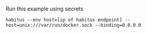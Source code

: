 Run this example using secrets

`habitus --env host=[ip of habitus endpoint] --host=unix:///var/run/docker.sock --binding=0.0.0.0`